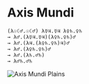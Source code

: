 # Axis Mundi
```
(λ☉☾♂.☉☾♂) λ☿♃.☿♃ λ♀♄.♀♄
→ λ♂.(λ☿♃.☿♃)(λ♀♄.♀♄)♂
→ λ♂.(λ♃.(λ♀♄.♀♄)♃)♂
→ λ♂.(λ♀♄.♀♄)♂
→ λ♂.(λ♄.♂♄)
→ λ♂♄.♂♄
```

![Axis Mundi Plains](img/2017-12-31-Axis%20Mundi.png)
